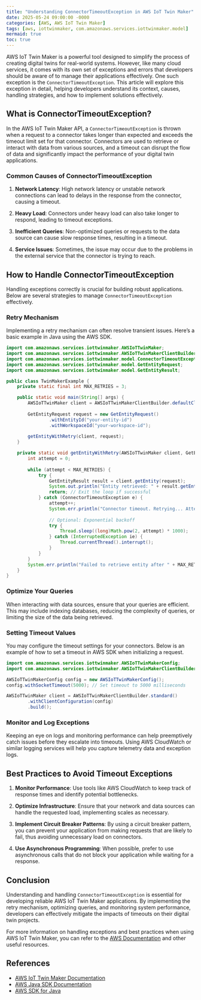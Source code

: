 ```yaml
---
title: "Understanding ConnectorTimeoutException in AWS IoT Twin Maker"
date: 2025-05-24 09:00:00 -0000
categories: [AWS, AWS IoT Twin Maker]
tags: [aws, iottwinmaker, com.amazonaws.services.iottwinmaker.model]
mermaid: true
toc: true
---
```



AWS IoT Twin Maker is a powerful tool designed to simplify the process of creating digital twins for real-world systems. However, like many cloud services, it comes with its own set of exceptions and errors that developers should be aware of to manage their applications effectively. One such exception is the `ConnectorTimeoutException`. This article will explore this exception in detail, helping developers understand its context, causes, handling strategies, and how to implement solutions effectively.

## What is ConnectorTimeoutException?

In the AWS IoT Twin Maker API, a `ConnectorTimeoutException` is thrown when a request to a connector takes longer than expected and exceeds the timeout limit set for that connector. Connectors are used to retrieve or interact with data from various sources, and a timeout can disrupt the flow of data and significantly impact the performance of your digital twin applications.

### Common Causes of ConnectorTimeoutException

1. **Network Latency**: High network latency or unstable network connections can lead to delays in the response from the connector, causing a timeout.

2. **Heavy Load**: Connectors under heavy load can also take longer to respond, leading to timeout exceptions.

3. **Inefficient Queries**: Non-optimized queries or requests to the data source can cause slow response times, resulting in a timeout.

4. **Service Issues**: Sometimes, the issue may occur due to the problems in the external service that the connector is trying to reach.

## How to Handle ConnectorTimeoutException

Handling exceptions correctly is crucial for building robust applications. Below are several strategies to manage `ConnectorTimeoutException` effectively.

### Retry Mechanism

Implementing a retry mechanism can often resolve transient issues. Here’s a basic example in Java using the AWS SDK.

```java
import com.amazonaws.services.iottwinmaker.AWSIoTTwinMaker;
import com.amazonaws.services.iottwinmaker.AWSIoTTwinMakerClientBuilder;
import com.amazonaws.services.iottwinmaker.model.ConnectorTimeoutException;
import com.amazonaws.services.iottwinmaker.model.GetEntityRequest;
import com.amazonaws.services.iottwinmaker.model.GetEntityResult;

public class TwinMakerExample {
    private static final int MAX_RETRIES = 3;

    public static void main(String[] args) {
        AWSIoTTwinMaker client = AWSIoTTwinMakerClientBuilder.defaultClient();
        
        GetEntityRequest request = new GetEntityRequest()
                .withEntityId("your-entity-id")
                .withWorkspaceId("your-workspace-id");
        
        getEntityWithRetry(client, request);
    }

    private static void getEntityWithRetry(AWSIoTTwinMaker client, GetEntityRequest request) {
        int attempt = 0;
        
        while (attempt < MAX_RETRIES) {
            try {
                GetEntityResult result = client.getEntity(request);
                System.out.println("Entity retrieved: " + result.getEntityId());
                return; // Exit the loop if successful
            } catch (ConnectorTimeoutException e) {
                attempt++;
                System.err.println("Connector timeout. Retrying... Attempt: " + attempt);
                
                // Optional: Exponential backoff
                try {
                    Thread.sleep((long)Math.pow(2, attempt) * 1000);
                } catch (InterruptedException ie) {
                    Thread.currentThread().interrupt();
                }
            }
        }
        System.err.println("Failed to retrieve entity after " + MAX_RETRIES + " attempts.");
    }
}
```

### Optimize Your Queries

When interacting with data sources, ensure that your queries are efficient. This may include indexing databases, reducing the complexity of queries, or limiting the size of the data being retrieved.

### Setting Timeout Values

You may configure the timeout settings for your connectors. Below is an example of how to set a timeout in AWS SDK when initializing a request.

```java
import com.amazonaws.services.iottwinmaker.AWSIoTTwinMakerConfig;
import com.amazonaws.services.iottwinmaker.AWSIoTTwinMakerClientBuilder;

AWSIoTTwinMakerConfig config = new AWSIoTTwinMakerConfig();
config.withSocketTimeout(5000); // Set timeout to 5000 milliseconds

AWSIoTTwinMaker client = AWSIoTTwinMakerClientBuilder.standard()
        .withClientConfiguration(config)
        .build();
```

### Monitor and Log Exceptions

Keeping an eye on logs and monitoring performance can help preemptively catch issues before they escalate into timeouts. Using AWS CloudWatch or similar logging services will help you capture telemetry data and exception logs.

## Best Practices to Avoid Timeout Exceptions

1. **Monitor Performance**: Use tools like AWS CloudWatch to keep track of response times and identify potential bottlenecks.

2. **Optimize Infrastructure**: Ensure that your network and data sources can handle the requested load, implementing scales as necessary.

3. **Implement Circuit Breaker Patterns**: By using a circuit breaker pattern, you can prevent your application from making requests that are likely to fail, thus avoiding unnecessary load on connectors.

4. **Use Asynchronous Programming**: When possible, prefer to use asynchronous calls that do not block your application while waiting for a response.

## Conclusion

Understanding and handling `ConnectorTimeoutException` is essential for developing reliable AWS IoT Twin Maker applications. By implementing the retry mechanism, optimizing queries, and monitoring system performance, developers can effectively mitigate the impacts of timeouts on their digital twin projects.

For more information on handling exceptions and best practices when using AWS IoT Twin Maker, you can refer to the [AWS Documentation](https://docs.aws.amazon.com/iot-twinmaker/latest/apireference/) and other useful resources.

## References

- [AWS IoT Twin Maker Documentation](https://docs.aws.amazon.com/iot-twinmaker/latest/userguide/what-is-iot-twinmaker.html)
- [AWS Java SDK Documentation](https://docs.aws.amazon.com/sdk-for-java/latest/developer-guide/home.html)
- [AWS SDK for Java](https://aws.amazon.com/sdk-for-java/)